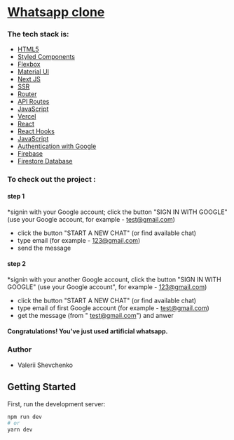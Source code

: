 # [Whatsapp clone](https://whatsapp-nine-steel.vercel.app/)

### The tech stack is:

- [HTML5](https://en.wikipedia.org/wiki/HTML5)
- [Styled Components](https://styled-components.com/)
- [Flexbox](https://en.wikipedia.org/wiki/CSS_Flexible_Box_Layout)
- [Material UI](https://mui.com)
- [Next JS](https://nextjs.org/)
- [SSR](https://nextjs.org/)
- [Router](https://nextjs.org/docs/api-reference/next/router)
- [API Routes](https://nextjs.org/docs/api-routes/introduction)
- [JavaScript](https://developer.mozilla.org/en-US/docs/Web/JavaScript)
- [Vercel](https://en.wikipedia.org/wiki/Vercel)
- [React](https://reactjs.org/)
- [React Hooks](https://reactjs.org/docs/hooks-faq.html#gatsby-focus-wrapper)
- [JavaScript](https://developer.mozilla.org/en-US/docs/Web/JavaScript)
- [Authentication with Google](https://en.wikipedia.org/wiki/Authentication)
- [Firebase](https://www.google.com/search?q=firebase&oq=firebase+&aqs=chrome..69i57j35i39j0i67j0i512j69i60l4.5860j0j7&sourceid=chrome&ie=UTF-8)
- [Firestore Database](https://www.google.com/search?q=firebase&oq=firebase+&aqs=chrome..69i57j35i39j0i67j0i512j69i60l4.5860j0j7&sourceid=chrome&ie=UTF-8)




### To check out the project : 

#### step 1
*signin with your Google account; click the button "SIGN IN WITH GOOGLE" (use your Google account, for example - test@gmail.com)
* click the button "START A NEW CHAT" (or find available chat)
* type email (for example - 123@gmail.com)
* send the message

#### step 2
*signin with your another Google account,  click the button "SIGN IN WITH GOOGLE" (use your Google account", for example -  123@gmail.com)
* click the button "START A NEW CHAT" (or find available chat)
* type email of first Google account (for example - test@gmail.com)
* get the message (from " test@gmail.com") and anwer

#### Congratulations! You've just used artificial whatsapp.









### Author
- Valerii Shevchenko

## Getting Started

First, run the development server:

```bash
npm run dev
# or
yarn dev
```


